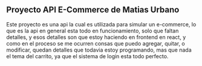 ## Proyecto API E-Commerce de Matias Urbano

Este proyecto es una api la cual es utilizada para simular un e-commerce, lo que es la api en general esta todo en funcionamiento, solo que faltan detalles, y esos detalles son que estoy haciendo en frontend en react, y como en el proceso se me ocurren consas que puedo agregar, quitar, o modificar, quedan detalles que todavia estoy programando, mas que nada el tema del carrito, ya que el sistema de login esta todo perfecto.
